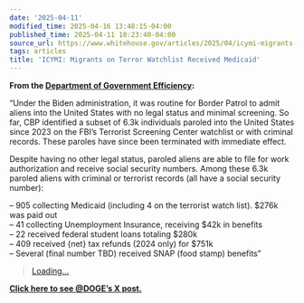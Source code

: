 ```yaml
---
date: '2025-04-11'
modified_time: 2025-04-16 13:48:15-04:00
published_time: 2025-04-11 10:23:40-04:00
source_url: https://www.whitehouse.gov/articles/2025/04/icymi-migrants-on-terror-watchlist-received-medicaid/
tags: articles
title: 'ICYMI: Migrants on Terror Watchlist Received Medicaid'
---
```

 
**From the [Department of Government
Efficiency](https://x.com/DOGE/status/1910440762254250085):**

“Under the Biden administration, it was routine for Border Patrol to
admit aliens into the United States with no legal status and minimal
screening. So far, CBP identified a subset of 6.3k individuals paroled
into the United States since 2023 on the FBI’s Terrorist Screening
Center watchlist or with criminal records. These paroles have since been
terminated with immediate effect.

Despite having no other legal status, paroled aliens are able to file
for work authorization and receive social security numbers. Among these
6.3k paroled aliens with criminal or terrorist records (all have a
social security number):

– 905 collecting Medicaid (including 4 on the terrorist watch list).
$276k was paid out  
– 41 collecting Unemployment Insurance, receiving $42k in benefits  
– 22 received federal student loans totaling $280k  
– 409 received {net} tax refunds (2024 only) for $751k  
– Several (final number TBD) received SNAP (food stamp) benefits”

> [Loading…](https://twitter.com/DOGE/status/1910440762254250085)

**[Click here to see @DOGE’s X
post.](https://x.com/DOGE/status/1910440762254250085)**
